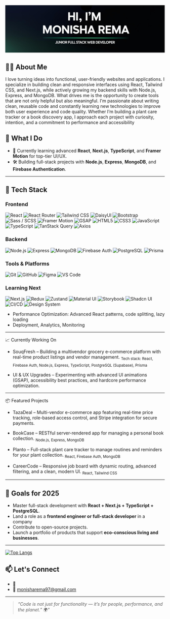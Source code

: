 <img src="https://github.com/monishaRema/monishaRema/blob/main/Github%20Profile.png">

## 🙋‍♀️ About Me
<p>I love turning ideas into functional, user-friendly websites and applications. I specialize in building clean and responsive interfaces using React, Tailwind CSS, and Next.js, while actively growing my backend skills with Node.js, Express, and MongoDB.
What drives me is the opportunity to create tools that are not only helpful but also meaningful. I'm passionate about writing clean, reusable code and constantly learning new technologies to improve both user experience and code quality.
Whether I’m building a plant care tracker or a book discovery app, I approach each project with curiosity, intention, and a commitment to performance and accessibility</p>

## 💼 What I Do

- 🧠 Currently learning advanced **React**, **Next.js**, **TypeScript**, and **Framer Motion** for top-tier UI/UX.
- 🛠️ Building full-stack projects with **Node.js**, **Express**, **MongoDB**, and **Firebase Authentication**.

---

## 🧰 Tech Stack

### Frontend  
![React](https://img.shields.io/badge/-React-61DAFB?logo=react&logoColor=white&style=flat) ![React Router](https://img.shields.io/badge/-React_Router-CA4245?logo=react-router&logoColor=white&style=flat) ![Tailwind CSS](https://img.shields.io/badge/-TailwindCSS-38B2AC?logo=tailwind-css&logoColor=white&style=flat) ![DaisyUI](https://img.shields.io/badge/-DaisyUI-5A0FC8?style=flat&logoColor=white) ![Bootstrap](https://img.shields.io/badge/-Bootstrap-7952B3?logo=bootstrap&logoColor=white&style=flat) ![Sass / SCSS](https://img.shields.io/badge/-Sass-CC6699?logo=sass&logoColor=white&style=flat) ![Framer Motion](https://img.shields.io/badge/-Framer--Motion-EF0179?logo=framer&logoColor=white&style=flat) ![GSAP](https://img.shields.io/badge/-GSAP-88CE02?logo=greensock&logoColor=white&style=flat) ![HTML5](https://img.shields.io/badge/-HTML5-E34F26?logo=html5&logoColor=white&style=flat) ![CSS3](https://img.shields.io/badge/-CSS3-1572B6?logo=css3&logoColor=white&style=flat) ![JavaScript](https://img.shields.io/badge/-JavaScript-F7DF1E?logo=javascript&logoColor=black&style=flat) ![TypeScript](https://img.shields.io/badge/-TypeScript-3178C6?logo=typescript&logoColor=white&style=flat) ![TanStack Query](https://img.shields.io/badge/-TanStack_Query-FF4154?logo=react-query&logoColor=white&style=flat)  ![Axios](https://img.shields.io/badge/-Axios-5A29E4?logo=axios&logoColor=white&style=flat)

### Backend  
![Node.js](https://img.shields.io/badge/-Node.js-339933?logo=node.js&logoColor=white&style=flat)  ![Express](https://img.shields.io/badge/-Express-000000?logo=express&logoColor=white&style=flat)  ![MongoDB](https://img.shields.io/badge/-MongoDB-47A248?logo=mongodb&logoColor=white&style=flat)  ![Firebase Auth](https://img.shields.io/badge/-Firebase-FFCA28?logo=firebase&logoColor=white&style=flat)  ![PostgreSQL](https://img.shields.io/badge/-PostgreSQL-4169E1?logo=postgresql&logoColor=white&style=flat)  ![Prisma](https://img.shields.io/badge/-Prisma-2D3748?logo=prisma&logoColor=white&style=flat)

### Tools & Platforms  
![Git](https://img.shields.io/badge/-Git-F05032?logo=git&logoColor=white&style=flat)  ![GitHub](https://img.shields.io/badge/-GitHub-181717?logo=github&logoColor=white&style=flat)  ![Figma](https://img.shields.io/badge/-Figma-F24E1E?logo=figma&logoColor=white&style=flat)  ![VS Code](https://img.shields.io/badge/-VSCode-007ACC?logo=visual-studio-code&logoColor=white&style=flat)  

### Learning Next  
![Next.js](https://img.shields.io/badge/-Next.js-000000?logo=next.js&logoColor=white&style=flat)  ![Redux](https://img.shields.io/badge/-Redux-764ABC?logo=redux&logoColor=white&style=flat)  ![Zustand](https://img.shields.io/badge/-Zustand-000000?logo=zustand&logoColor=white&style=flat)  ![Material UI](https://img.shields.io/badge/-Material_UI-007FFF?logo=mui&logoColor=white&style=flat)  ![Storybook](https://img.shields.io/badge/-Storybook-FF4785?logo=storybook&logoColor=white&style=flat)  ![Shadcn UI](https://img.shields.io/badge/-Shadcn_UI-111827?style=flat&logoColor=white) ![CI/CD](https://img.shields.io/badge/-CI%2FCD-2088FF?style=flat&logo=github-actions&logoColor=white) ![Design System](https://img.shields.io/badge/-Design_System-E10098?style=flat&logo=storybook&logoColor=white)
- Performance Optimization: Advanced React patterns, code splitting, lazy loading  
- Deployment, Analytics, Monitoring

---

📈 Currently Working On

- SouqFresh – Building a multivendor grocery e-commerce platform with real-time product listings and vendor management.
<sub>Tech stack: React, Firebase Auth, Node.js, Express, TypeScript, PostgreSQL (Supabase), Prisma</sub>

- UI & UX Upgrades – Experimenting with advanced UI animations (GSAP), accessibility best practices, and hardcore performance optimization.

---


📦 Featured Projects

- TazaDeal – Multi-vendor e-commerce app featuring real-time price tracking, role-based access control, and Stripe integration for secure payments.

- BookCase – RESTful server-rendered app for managing a personal book collection.
<sub>Node.js, Express, MongoDB</sub>

- Planto – Full-stack plant care tracker to manage routines and reminders for your plant collection.
<sub>React, Firebase Auth, MongoDB</sub>

- CareerCode – Responsive job board with dynamic routing, advanced filtering, and a clean, modern UI.
<sub>React, Tailwind CSS</sub>

---

## 🎯 Goals for 2025

- Master full-stack development with **React + Next.js + TypeScript + PostgreSQL**.
- Land a role as a **frontend engineer or full-stack developer** in a company
- Contribute to open-source projects.
- Launch a portfolio of products that support **eco-conscious living and businesses**.

---


[![Top Langs](https://github-readme-stats.vercel.app/api/top-langs/?username=monishaRema&layout=compact)](https://github.com/monishaRema)


## 📫 Let's Connect

- 🔗  
- 📧 monisharema97@gmail.com

---

> *“Code is not just for functionality — it’s for people, performance, and the planet.”* 🌍"


